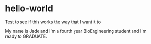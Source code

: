 # hello-world
Test to see if this works the way that I want it to

My name is Jade and I'm a fourth year BioEngineering student and I'm ready to GRADUATE.
